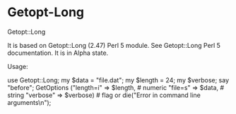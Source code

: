 Getopt-Long
========



Getopt::Long

It is based on Getopt::Long (2.47) Perl 5 module. See Getopt::Long Perl 5 documentation.
It is in Alpha state.

Usage:

use Getopt::Long;
my $data   = "file.dat";
my $length = 24;
my $verbose;
say "before";
GetOptions ("length=i" => \$length,    # numeric
              "file=s"   => \$data,      # string
              "verbose"  => \$verbose)   # flag
  or die("Error in command line arguments\n");
